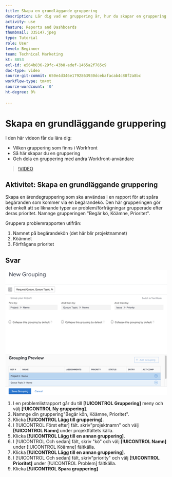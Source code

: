 ```yaml
---
title: Skapa en grundläggande gruppering
description: Lär dig vad en gruppering är, hur du skapar en gruppering och hur du delar en gruppering med andra användare i Workfront.
activity: use
feature: Reports and Dashboards
thumbnail: 335147.jpeg
type: Tutorial
role: User
level: Beginner
team: Technical Marketing
kt: 8853
exl-id: e564b836-29fc-43b8-adef-1465a2f765c9
doc-type: video
source-git-commit: 650e4d346e1792863930dcebafacab4c88f2a8bc
workflow-type: tm+mt
source-wordcount: '0'
ht-degree: 0%

---
```


# Skapa en grundläggande gruppering

I den här videon får du lära dig:

* Vilken gruppering som finns i Workfront
* Så här skapar du en gruppering
* Och dela en gruppering med andra Workfront-användare

>[!VIDEO](https://video.tv.adobe.com/v/335147/?quality=12&learn=on)

## Aktivitet: Skapa en grundläggande gruppering

Skapa en ärendegruppering som ska användas i en rapport för att spåra begäranden som kommer via en begärandekö. Den här grupperingen gör det enkelt att se liknande typer av problem/förfrågningar grupperade efter deras prioritet. Namnge grupperingen &quot;Begär kö, Köämne, Prioritet&quot;.

Gruppera problemrapporten utifrån:

1. Namnet på begärandekön (det här blir projektnamnet)
1. Köämnet
1. Förfrågans prioritet

## Svar

![En bild av skärmen för att skapa en ny gruppering](assets/grouping-exercise.png)

1. I en problemlistrapport går du till **[!UICONTROL Gruppering]** meny och välj **[!UICONTROL Ny gruppering]**.
1. Namnge din gruppering&quot;Begär kön, Köämne, Prioritet&quot;.
1. Klicka **[!UICONTROL Lägg till gruppering]**.
1. I [!UICONTROL Först efter] fält. skriv&quot;projektnamn&quot; och välj **[!UICONTROL Namn]** under projektfältets källa.
1. Klicka **[!UICONTROL Lägg till en annan gruppering]**.
1. I [!UICONTROL Och sedan] fält, skriv &quot;kö&quot; och välj **[!UICONTROL Namn]** under [!UICONTROL Köämne] fältkälla.
1. Klicka **[!UICONTROL Lägg till en annan gruppering]**.
1. I [!UICONTROL Och sedan] fält, skriv&quot;priority&quot; och välj **[!UICONTROL Prioritet]** under [!UICONTROL Problem] fältkälla.
1. Klicka **[!UICONTROL Spara gruppering]**
